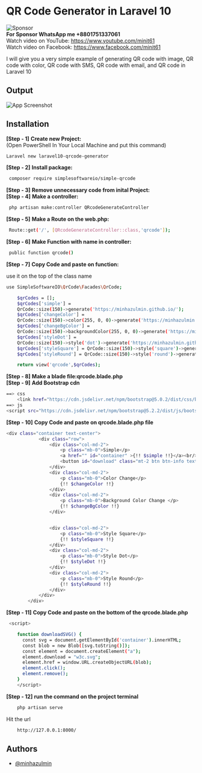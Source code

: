 
# QR Code Generator in Laravel 10

![Sponsor](https://i.postimg.cc/QdPWVf9Y/Screenshot-1.png) </br> 
**For Sponsor WhatsApp me +8801751337061**</br>
Watch video on YouTube: https://www.youtube.com/minit61 </br>
Watch video on Facebook: https://www.facebook.com/minit61</br>

I will give you a very simple example of generating QR code with image, QR code with color, QR code with SMS, QR code with email, and QR code in Laravel 10

## Output
![App Screenshot](https://i.postimg.cc/9MQBzGCg/qr-code-generator.png)


## Installation

**[Step - 1]** **Create new Project:**<br/>
(Open PowerShell In Your Local Machine and put this command)
 ```bash
Laravel new laravel10-qrcode-generator
```
**[Step - 2]** **Install package:** 
```bash
 composer require simplesoftwareio/simple-qrcode
```
**[Step - 3]** **Remove unnecessary code from inital Project:** <br/>
**[Step - 4]** **Make a controller:** 
```bash
 php artisan make:controller QRcodeGenerateController
```
**[Step - 5]** **Make a Route on the web.php:** 
```bash
 Route::get('/', [QRcodeGenerateController::class,'qrcode']);
```
**[Step - 6]** **Make Function with name in controller:** 
```bash
 public function qrcode()
```
**[Step - 7]** **Copy Code and paste on function:** 

use it on the top of the class name
```bash
use SimpleSoftwareIO\QrCode\Facades\QrCode;
```
```bash
    $qrCodes = [];
    $qrCodes['simple'] = 
    QrCode::size(150)->generate('https://minhazulmin.github.io/');
    $qrCodes['changeColor'] = 
    QrCode::size(150)->color(255, 0, 0)->generate('https://minhazulmin.github.io/');
    $qrCodes['changeBgColor'] = 
    QrCode::size(150)->backgroundColor(255, 0, 0)->generate('https://minhazulmin.github.io/');
    $qrCodes['styleDot'] = 
    QrCode::size(150)->style('dot')->generate('https://minhazulmin.github.io/');
    $qrCodes['styleSquare'] = QrCode::size(150)->style('square')->generate('https://minhazulmin.github.io/');
    $qrCodes['styleRound'] = QrCode::size(150)->style('round')->generate('https://minhazulmin.github.io/');

    return view('qrcode',$qrCodes);

```
**[Step - 8]** **Make a blade file:qrcode.blade.php** </br>
**[Step - 9]** **Add Bootstrap cdn** 
```bash
==> css
    <link href="https://cdn.jsdelivr.net/npm/bootstrap@5.0.2/dist/css/bootstrap.min.css" rel="stylesheet" integrity="sha384-EVSTQN3/azprG1Anm3QDgpJLIm9Nao0Yz1ztcQTwFspd3yD65VohhpuuCOmLASjC" crossorigin="anonymous">
==> js 
<script src="https://cdn.jsdelivr.net/npm/bootstrap@5.2.2/dist/js/bootstrap.bundle.min.js" ></script>
```
**[Step - 10]** **Copy Code and paste on qrcode.blade.php file** 
```bash
<div class="container text-center">
            <div class="row">
                <div class="col-md-2">
                    <p class="mb-0">Simple</p>
                    <a href="" id="container" >{!! $simple !!}</a><br/>
                    <button id="download" class="mt-2 btn btn-info text-light" onclick="downloadSVG()">Download SVG</button>
                </div>
                <div class="col-md-2">
                    <p class="mb-0">Color Change</p>
                    {!! $changeColor !!}
                </div>
                <div class="col-md-2">
                    <p class="mb-0">Background Color Change </p>
                    {!! $changeBgColor !!}
                </div>


                <div class="col-md-2">
                    <p class="mb-0">Style Square</p>
                    {!! $styleSquare !!}
                </div>
                <div class="col-md-2">
                    <p class="mb-0">Style Dot</p>
                    {!! $styleDot !!}
                </div>
                <div class="col-md-2">
                    <p class="mb-0">Style Round</p>
                    {!! $styleRound !!}
                </div>
            </div>
        </div>
```
**[Step - 11]** **Copy Code and paste on the bottom of the qrcode.blade.php** 
```bash
 <script>

    function downloadSVG() {
      const svg = document.getElementById('container').innerHTML;
      const blob = new Blob([svg.toString()]);
      const element = document.createElement("a");
      element.download = "w3c.svg";
      element.href = window.URL.createObjectURL(blob);
      element.click();
      element.remove();
    }
    </script>
```
**[Step - 12]** **run the command on the project terminal**
```bash 
	php artisan serve
```
Hit the url
```bash
	http://127.0.0.1:8000/
```
## Authors

- [@minhazulmin](https://www.github.com/minhazulmin)


